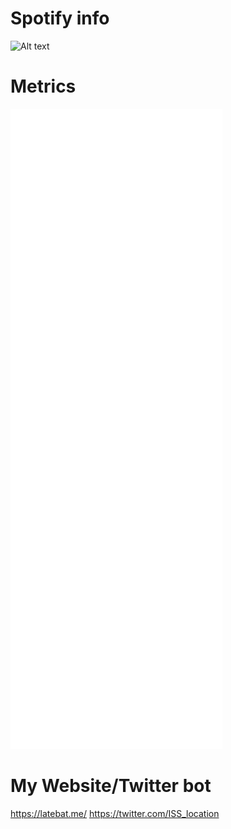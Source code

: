 # Spotify info
![Alt text](https://spotify-recently-played-readme.vercel.app/api?user=mkjyo7xct5potmndd6v9q5pbb)

# Metrics
![metrics](github-metrics.svg)

# My Website/Twitter bot
https://latebat.me/
https://twitter.com/ISS_location
